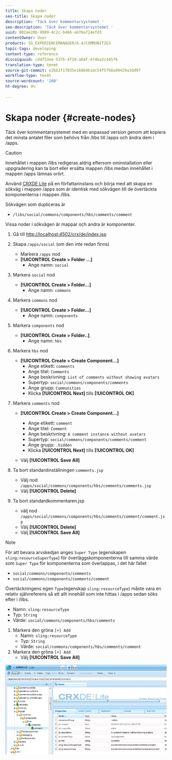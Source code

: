 ```yaml
---
title: Skapa noder
seo-title: Skapa noder
description: 'Täck över kommentarsystemet '
seo-description: 'Täck över kommentarsystemet '
uuid: 802ae28b-9989-4c2c-b466-ab76a724efd3
contentOwner: User
products: SG_EXPERIENCEMANAGER/6.4/COMMUNITIES
topic-tags: developing
content-type: reference
discoiquuid: cd4f53ee-537b-4f10-a64f-474ba2c44576
translation-type: tm+mt
source-git-commit: e2bb2f17035e16864b1dc54f5768a99429a3dd9f
workflow-type: tm+mt
source-wordcount: '260'
ht-degree: 4%

---
```



# Skapa noder {#create-nodes}

Täck över kommentarsystemet med en anpassad version genom att kopiera det minsta antalet filer som behövs från /libs till /apps och ändra dem i /apps.

>[!CAUTION]
>
>Innehållet i mappen /libs redigeras aldrig eftersom ominstallation eller uppgradering kan ta bort eller ersätta mappen /libs medan innehållet i mappen /apps lämnas orört.

Använd [CRXDE Lite](../../help/sites-developing/developing-with-crxde-lite.md) på en författarinstans och börja med att skapa en sökväg i mappen /apps som är identisk med sökvägen till de övertäckta komponenterna i mappen /libs.

Sökvägen som dupliceras är

* `/libs/social/commons/components/hbs/comments/comment`

Vissa noder i sökvägen är mappar och andra är komponenter.

1. Gå till [http://localhost:4502/crx/de/index.jsp](http://localhost:4502/crx/de/index.jsp)
1. Skapa `/apps/social` (om den inte redan finns)
   * Markera `/apps` nod
   * **[!UICONTROL Create > Folder ...]**
      * Ange namn: `social`
1. Markera `social` nod
   * **[!UICONTROL Create > Folder...]**
      * Ange namn: `commons`
1. Markera `commons` nod
   * **[!UICONTROL Create > Folder...]**
      * Ange namn: `components`
1. Markera `components` nod
   * **[!UICONTROL Create > Folder..]**.
      * Ange namn: `hbs`
1. Markera `hbs` nod
   * **[!UICONTROL Create > Create Component...]**
      * Ange etikett: `comments`
      * Ange titel: `Comments`
      * Ange beskrivning: `List of comments without showing avatars`
      * Supertyp: `social/commons/components/comments`
      * Ange grupp: `Communities`
      * Klicka **[!UICONTROL Next]** tills **[!UICONTROL OK]**
1. Markera `comments` nod

   * **[!UICONTROL Create > Create Component...]**

      * Ange etikett: `comment`
      * Ange titel: `Comment`
      * Ange beskrivning: `A comment instance without avatars`
      * Supertyp: `social/commons/components/comments/comment`
      * Ange grupp: `.hidden`
      * Klicka **[!UICONTROL Next]** tills **[!UICONTROL OK]**
   * Välj **[!UICONTROL Save All]**
1. Ta bort standardinställningen `comments.jsp`
   * Välj nod `/apps/social/commons/components/hbs/comments/comments.jsp`
   * Välj **[!UICONTROL Delete]**
1. Ta bort standardkommentaren.jsp
   * välj nod `/apps/social/commons/components/hbs/comments/comment/comment.jsp`
   * Välj **[!UICONTROL Delete]**
   * Välj **[!UICONTROL Save All]**

>[!NOTE]
>
>För att bevara arvskedjan anges `Super Type` (egenskapen `sling:resourceSuperType`) för överläggskomponenterna till samma värde som `Super Type` för komponenterna som överlappas, i det här fallet
>
>* `social/commons/components/comments`
>* `social/commons/components/comments/comment`

>



Övertäckningens egen `Type`(egenskap `sling:resourceType`) måste vara en relativ självreferens så att allt innehåll som inte hittas i /apps sedan söks efter i /libs.
* Namn: `sling:resourceType`
* Typ: `String`
* Värde: `social/commons/components/hbs/comments`

1. Markera den gröna `[+] Add`
   * Namn: `sling:resourceType`
   * Typ: `String`
   * Värde: `social/commons/components/hbs/comments/comment`
1. Markera den gröna `[+] Add`
   * Välj **[!UICONTROL Save All]**

![chlimage_1-4](assets/chlimage_1-4.png)

